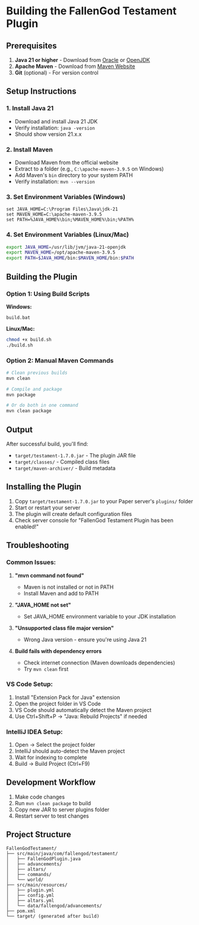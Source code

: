 # Building the FallenGod Testament Plugin

## Prerequisites

1. **Java 21 or higher** - Download from [Oracle](https://www.oracle.com/java/technologies/downloads/) or [OpenJDK](https://openjdk.org/)
2. **Apache Maven** - Download from [Maven Website](https://maven.apache.org/download.cgi)
3. **Git** (optional) - For version control

## Setup Instructions

### 1. Install Java 21
- Download and install Java 21 JDK
- Verify installation: `java -version`
- Should show version 21.x.x

### 2. Install Maven
- Download Maven from the official website
- Extract to a folder (e.g., `C:\apache-maven-3.9.5` on Windows)
- Add Maven's `bin` directory to your system PATH
- Verify installation: `mvn --version`

### 3. Set Environment Variables (Windows)
```batch
set JAVA_HOME=C:\Program Files\Java\jdk-21
set MAVEN_HOME=C:\apache-maven-3.9.5
set PATH=%JAVA_HOME%\bin;%MAVEN_HOME%\bin;%PATH%
```

### 4. Set Environment Variables (Linux/Mac)
```bash
export JAVA_HOME=/usr/lib/jvm/java-21-openjdk
export MAVEN_HOME=/opt/apache-maven-3.9.5
export PATH=$JAVA_HOME/bin:$MAVEN_HOME/bin:$PATH
```

## Building the Plugin

### Option 1: Using Build Scripts

**Windows:**
```batch
build.bat
```

**Linux/Mac:**
```bash
chmod +x build.sh
./build.sh
```

### Option 2: Manual Maven Commands

```bash
# Clean previous builds
mvn clean

# Compile and package
mvn package

# Or do both in one command
mvn clean package
```

## Output

After successful build, you'll find:
- `target/testament-1.7.0.jar` - The plugin JAR file
- `target/classes/` - Compiled class files
- `target/maven-archiver/` - Build metadata

## Installing the Plugin

1. Copy `target/testament-1.7.0.jar` to your Paper server's `plugins/` folder
2. Start or restart your server
3. The plugin will create default configuration files
4. Check server console for "FallenGod Testament Plugin has been enabled!"

## Troubleshooting

### Common Issues:

1. **"mvn command not found"**
   - Maven is not installed or not in PATH
   - Install Maven and add to PATH

2. **"JAVA_HOME not set"**
   - Set JAVA_HOME environment variable to your JDK installation

3. **"Unsupported class file major version"**
   - Wrong Java version - ensure you're using Java 21

4. **Build fails with dependency errors**
   - Check internet connection (Maven downloads dependencies)
   - Try `mvn clean` first

### VS Code Setup:

1. Install "Extension Pack for Java" extension
2. Open the project folder in VS Code
3. VS Code should automatically detect the Maven project
4. Use Ctrl+Shift+P → "Java: Rebuild Projects" if needed

### IntelliJ IDEA Setup:

1. Open → Select the project folder
2. IntelliJ should auto-detect the Maven project
3. Wait for indexing to complete
4. Build → Build Project (Ctrl+F9)

## Development Workflow

1. Make code changes
2. Run `mvn clean package` to build
3. Copy new JAR to server plugins folder
4. Restart server to test changes

## Project Structure

```
FallenGodTestament/
├── src/main/java/com/fallengod/testament/
│   ├── FallenGodPlugin.java
│   ├── advancements/
│   ├── altars/
│   ├── commands/
│   └── world/
├── src/main/resources/
│   ├── plugin.yml
│   ├── config.yml
│   ├── altars.yml
│   └── data/fallengod/advancements/
├── pom.xml
└── target/ (generated after build)
```